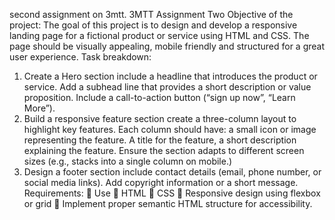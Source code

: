 second assignment on 3mtt.
3MTT Assignment Two
Objective of the project:
The goal of this project is to design and develop a responsive landing page for a fictional product or service using HTML and CSS. The page should be visually appealing, mobile friendly and structured for a great user experience.
Task breakdown:
1.	Create a Hero section include a headline that introduces the product or service. Add a subhead line that provides a short description or value proposition. Include a call-to-action button (“sign up now”, “Learn More”).
2.	Build a responsive feature section create a three-column layout to highlight key features. Each column should have: a small icon or image representing the feature. A title for the feature, a short description explaining the feature. Ensure the section adapts to different screen sizes (e.g., stacks into a single column on mobile.)
3.	Design a footer section include contact details (email, phone number, or social media links). Add copyright information or a short message.
Requirements:
	Use
	HTML
	CSS
	Responsive design using flexbox or grid
	Implement proper semantic HTML structure for accessibility.

